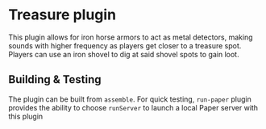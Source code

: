 # Treasure plugin
This plugin allows for iron horse armors to act as metal detectors, making sounds with higher frequency as players get closer to a treasure spot.
Players can use an iron shovel to dig at said shovel spots to gain loot.

## Building & Testing
The plugin can be built from `assemble`. For quick testing, `run-paper` plugin provides the ability to choose `runServer` to launch a local Paper server with this plugin
